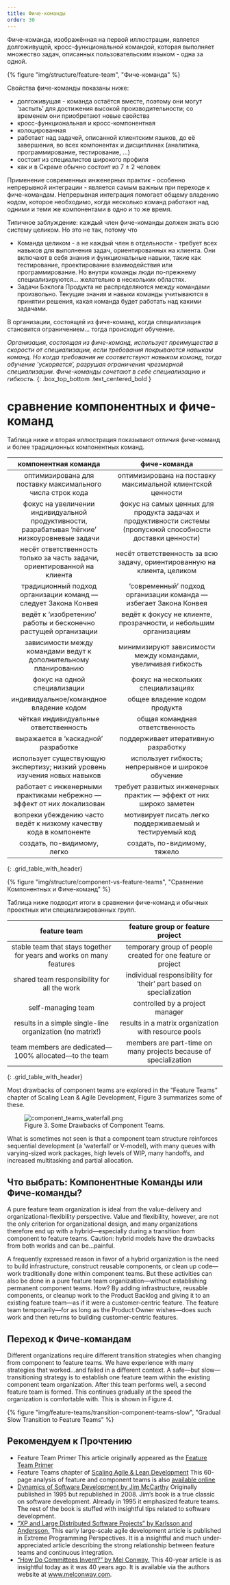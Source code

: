 ```yaml
---
title: Фиче-команды
order: 30
---
```


Фиче-команда, изображённая на первой иллюстрации, является долгоживущей, кросс-функциональной командой, которая выполняет множество задач, описанных пользовательским языком - одна за одной. 

<div>
  {% figure "img/structure/feature-team", "Фиче-команда" %}
</div>

Свойства фиче-команды показаны ниже:

* долгоживущая - команда остаётся вместе, поэтому они могут ‘застыть’ для достижения высокой производительности; со временем они приобретают новые свойства
* кросс-функциональная и кросс-компонентная
* колоцированная
* работает над задачей, описанной клиентским языков, до её завершения, во всех компонентах и дисциплинах (аналитика, программирование, тестирование, …)
* состоит из специалистов широкого профиля
* как и в Скраме обычно состоит из 7 ± 2 человек

Применение современных инженерных практик - особенно непрерывной интеграции - является самым важным при переходе к фиче-командам. Непрерывная интеграция помогает общему владению кодом, которое необходимо, когда несколько команд работают над одними и теми же компонентами в одно и то же время. 

Типичное заблуждение: каждый член фиче-команды должен знать всю систему целиком. Но это не так, потому что

* Команда целиком - а не каждый член в отдельности - требует всех навыков для выполнения задач, ориентированных на клиента. Они включают в себя знания и функциональные навыки, такие как тестирование, проектирование взаимодействия или программирование. Но внутри команды люди по-прежнему специализируются… желательно в нескольких областях.
* Задачи Бэклога Продукта не распределяются между командами произвольно. Текущие знания и навыки команды учитываются в принятии решения, какая команда будет работать над какими задачами. 

В организации, состоящей из фиче-команд, когда специализация становится ограничением… тогда происходит обучение.

*Организация, состоящая из фиче-команд, использует преимущества в скорости от специализации, если требования покрываются навыкам команд.
Но когда требования не соответствуют навыкам команд, тогда обучение ’ускоряется’, разрушая ограничения чрезмерной специализации.
Фиче-команды сочетают в себе специализацию и гибкость.*
{: .box_top_bottom  .text_centered_bold }

# сравнение компонентных и фиче-команд

Таблица ниже и вторая иллюстрация показывают отличия фиче-команд и более традиционных компонентных команд.

| компонентная команда                                                                           | фиче-команда                                        |
|:----------------------------------------------------------------------------------------------:|:---------------------------------------------------:|
| оптимизирована для поставку максимального числа строк кода                                     | оптимизирована на поставку максимальной клиентской ценности |
| фокус на увеличении индивидуальной продуктивности, разрабатывая ‘лёгкие’ низкоуровневые задачи | фокус на самых ценных для продукта задачах и продуктивности системы (пропускной способности доставки ценности) |
| несёт ответственность только за часть задачи, ориентированной на клиента                       | несёт ответственность за всю задачу, ориентированную на клиента,  целиком
| традиционный подход организации команд — следует Закона Конвея                                 | ‘современный’ подход организации команда — избегает Закона Конвея  |
| ведёт к ‘изобретению’ работы и бесконечно растущей организации                                 | ведёт к фокусу не клиенте, прозрачности, и небольшим организациям |
| зависимости между командами ведут к дополнительному планированию                               | минимизируют зависимости между командами, увеличивая гибкость |
| фокус на одной специализации                                                                   | фокус на нескольких специализациях |
| индивидуальное/командное владение кодом                                                        | общее владение кодом продукта |
| чёткая индивидуальные ответственность                                                          | общая командная ответственность |
| выражается в ‘каскадной’ разработке                                                            | поддерживает итеративную разработку |
| использует существующую экспертизу; низкий уровень изучения новых навыков                      | использует гибкость; непрерывное и широкое обучение |
| работает с инженерными практиками небрежно — эффект от них локализован                         | требует развитых инженерных практик — эффект от них широко заметен   |
| вопреки убеждению часто ведёт к низкому качеству кода в компоненте                             | мотивирует писать легко поддерживаемый и тестируемый код|
| создать, по-видимому, легко                                                                    | создать, по-видимому, тяжело |
{: .grid_table_with_header}

<div>
  {% figure "img/structure/component-vs-feature-teams", "Сравнение Компонентных и Фиче-команд" %}
</div>

Таблица ниже подводит итоги в сравнении фиче-команд и обычных проектных или специализированных групп.

| feature team                                                          | feature group or feature project |
|:---------------------------------------------------------------------:|:--------------------------------:|
| stable team that stays together for years and works on many features  | temporary group of people created for one feature or project |
| shared team responsibility for all the work	                          | individual responsibility for ‘their’ part based on specialization |
| self-managing team                                                    | controlled by a project manager |
| results in a simple single-line organization (no matrix!)             | results in a matrix organization with resource pools |
| team members are dedicated—100% allocated—to the team                 | members are part-time on many projects because of specialization |
{: .grid_table_with_header}

Most drawbacks of component teams are explored in the “Feature Teams” chapter of Scaling Lean & Agile Development, Figure 3 summarizes some of these.

<figure>
  <img src="/img/feature-teams/component_teams_waterfall.png" alt="component_teams_waterfall.png">
  <figcaption>Figure 3. Some Drawbacks of Component Teams.</figcaption>
</figure>

What is sometimes not seen is that a component team structure reinforces sequential development (a ‘waterfall’ or V-model), with many queues with varying-sized work packages, high levels of WIP, many handoffs, and increased multitasking and partial allocation.

## Что выбрать: Компонентные Команды или Фиче-команды?

A pure feature team organization is ideal from the value-delivery and organizational-flexibility perspective. Value and flexibility, however, are not the only criterion for organizational design, and many organizations therefore end up with a hybrid—especially during a transition from component to feature teams. Caution: hybrid models have the drawbacks from both worlds and can be…painful.

A frequently expressed reason in favor of a hybrid organization is the need to build infrastructure, construct reusable components, or clean up code—work traditionally done within component teams. But these activities can also be done in a pure feature team organization—without establishing permanent component teams. How? By adding infrastructure, reusable components, or cleanup work to the Product Backlog and giving it to an existing feature team—as if it were a customer-centric feature. The feature team temporarily—for as long as the Product Owner wishes—does such work and then returns to building customer-centric features.

## Переход к Фиче-командам

Different organizations require different transition strategies when changing from component to feature teams. We have experience with many strategies that worked…and failed in a different context. A safe—but slow—transitioning strategy is to establish one feature team within the existing component team organization. After this team performs well, a second feature team is formed. This continues gradually at the speed the organization is comfortable with. This is shown in Figure 4.

<div>
  {% figure "img/feature-teams/transition-component-teams-slow", "Gradual Slow Transition to Feature Teams" %}
</div>

## Рекомендуем к Прочтению

* Feature Team Primer
  This article originally appeared as the [Feature Team Primer](http://www.featureteamprimer.com/)
* Feature Teams chapter of [Scaling Agile & Lean Development](http://www.amazon.com/Scaling-Lean-Agile-Development-Organizational/dp/0321480961)
  This 60-page analysis of feature and component teams is also [available online](https://res.infoq.com/articles/scaling-lean-agile-feature-teams/en/resources/feature%20teams_%20infoq_%20final.pdf)
* [Dynamics of Software Development by Jim McCarthy](http://www.amazon.com/Dynamics-Software-Development-Jim-McCarthy/dp/1556158238)
  Originally published in 1995 but republished in 2008. Jim’s book is a true classic on software development. Already in 1995 it emphasized feature teams. The rest of the book is stuffed with insightful tips related to software development.
* [“XP and Large Distributed Software Projects” by Karlsson and Andersson.](_http://dl.acm.org/citation.cfm?id=377525_)
  This early large-scale agile development article is published in Extreme Programming Perspectives. It is a insightful and much under-appreciated article describing the strong relationship between feature teams and continuous integration.
* [“How Do Committees Invent?” by Mel Conway.](http://www.melconway.com/research/committees.html)
  This 40-year article is as insightful today as it was 40 years ago. It is available via the authors website at www.melconway.com.
